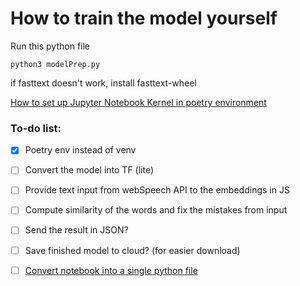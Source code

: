 # How to train the model yourself

Run this python file
```
python3 modelPrep.py
```

if fasttext doesn't work, install fasttext-wheel

[How to set up Jupyter Notebook Kernel in poetry environment](https://stackoverflow.com/questions/72434896/jupyter-kernel-doesnt-use-poetry-environment)


### To-do list:
- [X] Poetry env instead of venv
- [ ] Convert the model into TF (lite)
- [ ] Provide text input from webSpeech API to the embeddings in JS
- [ ] Compute similarity of the words and fix the mistakes from input
- [ ] Send the result in JSON?

- [ ] Save finished model to cloud? (for easier download)
- [ ] [Convert notebook into a single python file](https://stackoverflow.com/questions/17077494/how-do-i-convert-a-ipython-notebook-into-a-python-file-via-commandline)